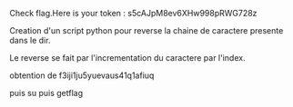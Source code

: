 Check flag.Here is your token : s5cAJpM8ev6XHw998pRWG728z

Creation d'un script python pour reverse la chaine de caractere presente dans le dir.

Le reverse se fait par l'incrementation du caractere par l'index.

obtention de f3iji1ju5yuevaus41q1afiuq

puis su puis getflag
